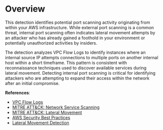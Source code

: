 # Overview

This detection identifies potential port scanning activity originating from within your AWS infrastructure. While external port scanning is a common threat, internal port scanning often indicates lateral movement attempts by an attacker who has already gained a foothold in your environment or potentially unauthorized activities by insiders. 

The detection analyzes VPC Flow Logs to identify instances where an internal source IP attempts connections to multiple ports on another internal host within a short timeframe. This pattern is consistent with reconnaissance techniques used to discover available services during lateral movement. Detecting internal port scanning is critical for identifying attackers who are attempting to expand their access within the network after an initial compromise.

**References**:

* [VPC Flow Logs](https://docs.aws.amazon.com/vpc/latest/userguide/flow-logs.html)
* [MITRE ATT&CK: Network Service Scanning](https://attack.mitre.org/techniques/T1046/)
* [MITRE ATT&CK: Lateral Movement](https://attack.mitre.org/tactics/TA0008/)
* [AWS Security Best Practices](https://docs.aws.amazon.com/vpc/latest/userguide/vpc-security-best-practices.html)
* [Lateral Movement Detection](https://docs.aws.amazon.com/securityhub/latest/userguide/securityhub-standards-fsbp-controls.html) 